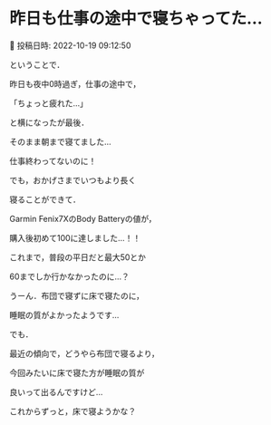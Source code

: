 # 昨日も仕事の途中で寝ちゃってた…

📅 投稿日時: 2022-10-19 09:12:50

ということで．


昨日も夜中0時過ぎ，仕事の途中で，


「ちょっと疲れた…」


と横になったが最後．


そのまま朝まで寝てました…


仕事終わってないのに！





でも，おかげさまでいつもより長く


寝ることができて．


Garmin Fenix7XのBody Batteryの値が，


購入後初めて100に達しました…！！


これまで，普段の平日だと最大50とか


60までしか行かなかったのに…？





うーん．布団で寝ずに床で寝たのに，


睡眠の質がよかったようです…





でも．


最近の傾向で，どうやら布団で寝るより，


今回みたいに床で寝た方が睡眠の質が


良いって出るんですけど…





これからずっと，床で寝ようかな？
